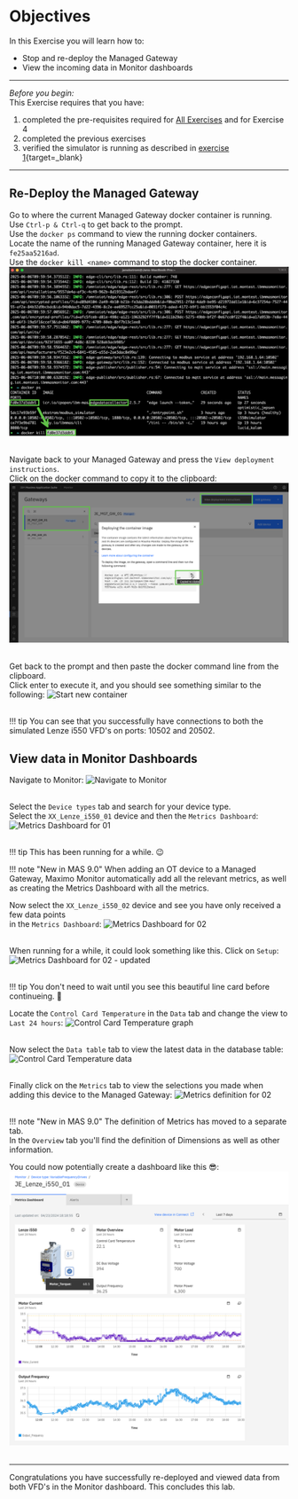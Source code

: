 # Objectives
In this Exercise you will learn how to:

* Stop and re-deploy the Managed Gateway
* View the incoming data in Monitor dashboards

---
*Before you begin:*  
This Exercise requires that you have:

1. completed the pre-requisites required for [All Exercises](prereqs.md) and for Exercise 4
2. completed the previous exercises
3. verified the simulator is running as described in [exercise 1](setup_simulator.md){target=_blank}

---

## Re-Deploy the Managed Gateway

Go to where the current Managed Gateway docker container is running.</br>
Use `Ctrl-p & Ctrl-q` to get back to the prompt.</br>
Use the `docker ps` command to view the running docker containers.</br>
Locate the name of the running Managed Gateway container, here it is `fe25aa5216ad`.</br>
Use the `docker kill <name>` command to stop the docker container.
![Stop and remove container](img/deploy_verify_11.png)</br></br>


Navigate back to your Managed Gateway and press the `View deployment instructions`. </br>
Click on the docker command to copy it to the clipboard:
![Deployment Guide](img/deploy_verify_12.png)</br></br>

Get back to the prompt and then paste the docker command line from the clipboard.</br>
Click enter to execute it, and you should see something similar to the following:
![Start new container](img/deploy_verify_13x.png)</br></br>

!!! tip
	You can see that you successfully have connections to both the simulated Lenze i550 VFD's on ports: 10502 and 20502.</br>


## View data in Monitor Dashboards

Navigate to Monitor:
![Navigate to Monitor](img/deploy_verify_14.png)</br></br>

Select the `Device types` tab and search for your device type.</br>
Select the `XX_Lenze_i550_01` device and then the `Metrics Dashboard`:
![Metrics Dashboard for 01](img/deploy_verify_15.png)</br></br>

!!! tip
    This has been running for a while. 😉

!!! note "New in MAS 9.0"
    When adding an OT device to a Managed Gateway, Maximo Monitor automatically add all the relevant metrics, as well as creating the Metrics Dashboard with all the metrics.

Now select the `XX_Lenze_i550_02` device and see you have only received a few data points</br>
in the `Metrics Dashboard`:
![Metrics Dashboard for 02](img/deploy_verify_16.png)</br></br>

When running for a while, it could look something like this. Click on `Setup`:
![Metrics Dashboard for 02 - updated](img/deploy_verify_17.png)</br></br>

!!! tip
    You don't need to wait until you see this beautiful line card before continueing. 🤗


Locate the `Control Card Temperature` in the `Data` tab and change the view to `Last 24 hours`:
![Control Card Temperature graph](img/deploy_verify_18.png)</br></br>

Now select the `Data table` tab to view the latest data in the database table:
![Control Card Temperature data](img/deploy_verify_19.png)</br></br>

Finally click on the `Metrics` tab to view the selections you made when adding this device to the Managed Gateway:
![Metrics definition for 02](img/deploy_verify_20.png)</br></br>

!!! note "New in MAS 9.0"
    The definition of Metrics has moved to a separate tab.</br>
	In the `Overview` tab you'll find the definition of Dimensions as well as other information.


You could now potentially create a dashboard like this 😎:
![Potential Dashboard](img/monitor_metrics_1.png)</br></br>

---
Congratulations you have successfully re-deployed and viewed data from both VFD's in the Monitor dashboard. This concludes this lab.</br></br>
